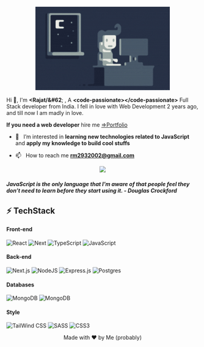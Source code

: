 <p align="center" width="100%">
        <img width="70%" alt="Night Coding" src="https://raw.githubusercontent.com/AVS1508/AVS1508/master/assets/Night-Coding.gif"/>
</p>

Hi 👋, I'm **&#60;Rajat/&#62**; , A **&#60;code-passionate&#62;&#60;/code-passionate&#62;** Full Stack developer from India.
I fell in love with Web Development 2 years ago, and till now I am madly in love. 

**If you need a web developer** hire me [=>Portfolio](https://rajatmondalportfolio.vercel.app/)

- 👀 &nbsp; I’m interested in **learning new technologies related to JavaScript** and **apply my knowledge to build cool stuffs**

- 📫 &nbsp; How to reach me **rm2932002@gmail.com**

<p align="center">   
    <img src="https://komarev.com/ghpvc/?username=hyvip-ai">
</p>

<p align="center">
 <H5> JavaScript is the only language that I’m aware of that people feel they don’t need to learn before they start using it.  - Douglas Crockford</H5>
</p>

## ⚡ TechStack

#### Front-end

![React](https://img.shields.io/badge/react-%2320232a.svg?style=for-the-badge&logo=react&logoColor=%2361DAFB)
![Next](https://img.shields.io/badge/next.js-000000?style=for-the-badge&logo=nextdotjs&logoColor=white)
![TypeScript](https://img.shields.io/badge/typescript-%23007ACC.svg?style=for-the-badge&logo=typescript&logoColor=white)
![JavaScript](https://img.shields.io/badge/javascript-%23323330.svg?style=for-the-badge&logo=javascript&logoColor=%23F7DF1E)

#### Back-end

![Next.js](https://img.shields.io/badge/nest.js-gray?style=for-the-badge&logo=nestjs&logoColor=red)
![NodeJS](https://img.shields.io/badge/node.js-6DA55F?style=for-the-badge&logo=node.js&logoColor=white)
![Express.js](https://img.shields.io/badge/express.js-%23404d59.svg?style=for-the-badge&logo=express&logoColor=%2361DAFB)
![Postgres](https://img.shields.io/badge/prisma-black?style=for-the-badge&logo=prisma&logoColor=white)

#### Databases

![MongoDB](https://img.shields.io/badge/postgres-black?style=for-the-badge&logo=postgresql&logoColor=blue)
![MongoDB](https://img.shields.io/badge/MongoDB-%234ea94b.svg?style=for-the-badge&logo=mongodb&logoColor=white)

#### Style

![TailWind CSS](https://img.shields.io/badge/tailwindcss-%230081CB.svg?style=for-the-badge&logo=tailwind-css&logoColor=white)
![SASS](https://img.shields.io/badge/SASS-hotpink.svg?style=for-the-badge&logo=SASS&logoColor=white)
![CSS3](https://img.shields.io/badge/css3-%231572B6.svg?style=for-the-badge&logo=css3&logoColor=white)

<p align="center">Made with ❤️ by Me (probably)</p>
